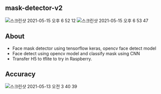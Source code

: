 ## mask-detector-v2

![스크린샷 2021-05-15 오후 6 52 12](https://user-images.githubusercontent.com/72444675/118356217-1c156300-b5af-11eb-9a20-07ad1c4adc02.png)   ![스크린샷 2021-05-15 오후 6 53 47](https://user-images.githubusercontent.com/72444675/118356219-1e77bd00-b5af-11eb-9745-e4925eb35c28.png)

## About
* Face mask detector using tensorflow keras, opencv face detect model
* Face detect using opencv model and classify mask using CNN
* Transfer H5 to tflite to try in Raspberry.

## Accuracy

![스크린샷 2021-05-13 오전 3 40 39](https://user-images.githubusercontent.com/72444675/118356347-d5743880-b5af-11eb-982e-c906e6d73191.png)



